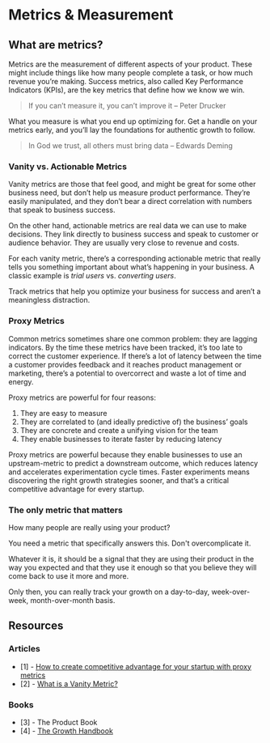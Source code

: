 # Metrics & Measurement

## What are metrics?

Metrics are the measurement of different aspects of your product. These might include things like how many people complete a task, or how much revenue you’re making. Success metrics, also called Key Performance Indicators (KPIs), are the key metrics that define how we know we win.

> If you can’t measure it, you can’t improve it – Peter Drucker

What you measure is what you end up optimizing for. Get a handle on your metrics early, and you’ll lay the foundations for authentic growth to follow.

> In God we trust, all others must bring data – Edwards Deming

### Vanity vs. Actionable Metrics

Vanity metrics are those that feel good, and might be great for some other business need, but don’t help us measure product performance. They’re easily manipulated, and they don’t bear a direct correlation with numbers that speak to business success.

On the other hand, actionable metrics are real data we can use to make decisions. They link directly to business success and speak to customer or audience behavior. They are usually very close to revenue and costs.

For each vanity metric, there’s a corresponding actionable metric that really tells you something important about what’s happening in your business. A classic example is *trial users* vs. *converting users*.

Track metrics that help you optimize your business for success and aren’t a meaningless distraction.

### Proxy Metrics

Common metrics sometimes share one common problem: they are lagging indicators. By the time these metrics have been tracked, it’s too late to correct the customer experience. If there’s a lot of latency between the time a customer provides feedback and it reaches product management or marketing, there’s a potential to overcorrect and waste a lot of time and energy.

Proxy metrics are powerful for four reasons:

1. They are easy to measure
2. They are correlated to (and ideally predictive of) the business’ goals
3. They are concrete and create a unifying vision for the team
4. They enable businesses to iterate faster by reducing latency

Proxy metrics are powerful because they enable businesses to use an upstream-metric to predict a downstream outcome, which reduces latency and accelerates experimentation cycle times. Faster experiments means discovering the right growth strategies sooner, and that’s a critical competitive advantage for every startup.

### The only metric that matters

How many people are really using your product? 

You need a metric that specifically answers this. Don't overcomplicate it. 

Whatever it is, it should be a signal that they are using their product in the way you expected and that they use it enough so that you believe they will come back to use it more and more.

Only then, you can really track your growth on a day-to-day, week-over-week, month-over-month basis.

## Resources
### Articles
- [1] - [How to create competitive advantage for your startup with proxy metrics](https://tomtunguz.com/proxy-metrics/)
- [2] - [What is a Vanity Metric?](https://www.crazyegg.com/blog/glossary/what-is-a-vanity-metric/)

### Books
- [3] - The Product Book
- [4] - [The Growth Handbook](https://www.intercom.com/books/growth-handbook)